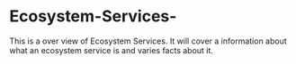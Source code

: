 Ecosystem-Services-
===================
This is a over view of Ecosystem Services. It will cover a information about what an ecosystem service is and varies facts about it. 
